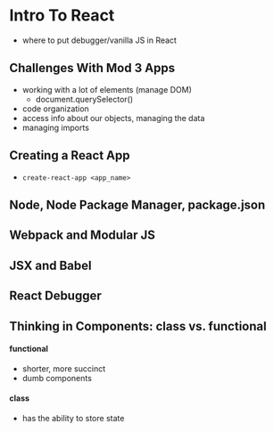 # Intro To React
- where to put debugger/vanilla JS in React

## Challenges With Mod 3 Apps
- working with a lot of elements (manage DOM)
  - document.querySelector()
- code organization
- access info about our objects, managing the data
- managing imports

## Creating a React App
- `create-react-app <app_name>`

## Node, Node Package Manager, package.json

## Webpack and Modular JS

## JSX and Babel

## React Debugger



## Thinking in Components: class vs. functional

#### functional
- shorter, more succinct
- dumb components

#### class
- has the ability to store state
